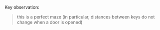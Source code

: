 Key observation:

>  this is a perfect maze (in particular, distances between keys do not change when a door is opened)
